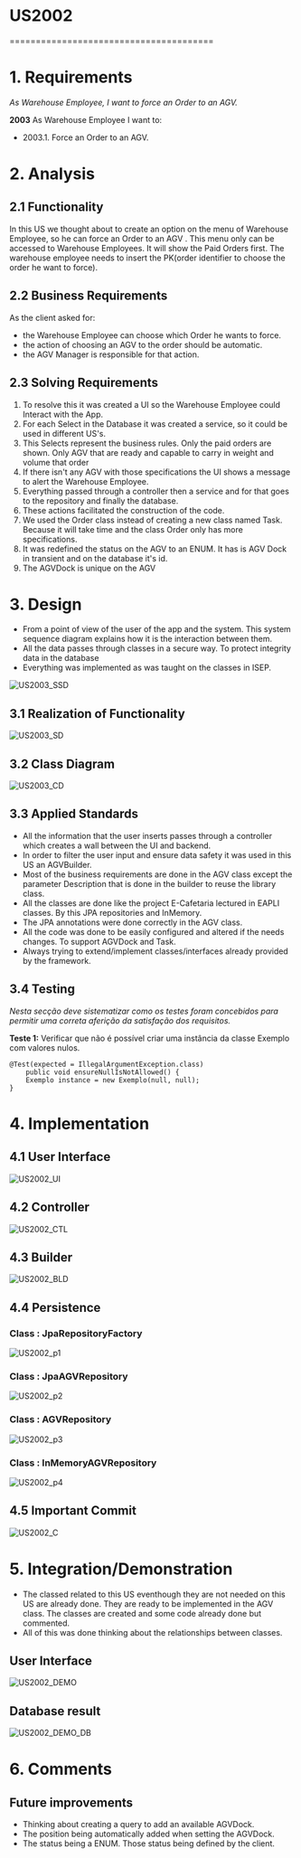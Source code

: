 # US2002
=======================================

# 1. Requirements

*As Warehouse Employee, I want to force an Order to an AGV.*

**2003** As Warehouse Employee I want to:

 - 2003.1. Force an Order to an AGV.
 
# 2. Analysis

## 2.1 Functionality

In this US we thought about to create an option on the menu of Warehouse Employee,
so he can force an Order to an AGV .
This menu only can be accessed to Warehouse Employees.
It will show the Paid Orders first.
The warehouse employee needs to insert the PK(order identifier to choose the order he want to force). 

## 2.2 Business Requirements
As the client asked for:
 - the Warehouse Employee can choose which Order he wants to force.
 - the action of choosing an AGV to the order should be automatic.
 - the AGV Manager is responsible for that action.


## 2.3 Solving Requirements

1. To resolve this it was created a UI so the Warehouse Employee could Interact with the App.
2. For each Select in the Database it was created a service, so it could be used in different US's.
3. This Selects represent the business rules. Only the paid orders are shown. Only AGV that are ready
and capable to carry in weight and volume that order
4. If there isn't any AGV with those specifications the UI shows a message to alert the Warehouse Employee.
5. Everything passed through a controller then a service and for that goes to the repository and finally the database.
6. These actions facilitated the construction of the code.
7. We used the Order class instead of creating a new class named Task. Because it will take time and the class Order only
has more specifications.
8. It was redefined the status on the AGV to an ENUM. It has is AGV Dock in transient and on the database it's id.
9. The AGVDock is unique on the AGV

# 3. Design

- From a point of view of the user of the app and the system. 
This system sequence diagram explains how it is the interaction between them.
- All the data passes through classes in a secure way. To protect integrity data in the database
- Everything was implemented as was taught on the classes in ISEP.

![US2003_SSD](US2003_SSD.svg)

## 3.1 Realization of Functionality

![US2003_SD](US2003_SD.svg)


## 3.2 Class Diagram

![US2003_CD](US2003_CD.svg)


## 3.3 Applied Standards

- All the information that the user inserts passes through a controller which creates a wall between the UI and backend.
- In order to filter the user input and ensure data safety it was used in this US an AGVBuilder.
- Most of the business requirements are done in the AGV class except the parameter Description
that is done in the builder to reuse the library class.
- All the classes are done like the project E-Cafetaria lectured in EAPLI classes.
By this JPA repositories and InMemory.
- The JPA annotations were done correctly in the AGV class.
- All the code was done to be easily configured and altered if the needs changes. To support AGVDock and Task.
- Always trying to extend/implement classes/interfaces already provided by the framework.

## 3.4 Testing

*Nesta secção deve sistematizar como os testes foram concebidos para permitir uma correta aferição da satisfação dos requisitos.*

**Teste 1:** Verificar que não é possível criar uma instância da classe Exemplo com valores nulos.

	@Test(expected = IllegalArgumentException.class)
		public void ensureNullIsNotAllowed() {
		Exemplo instance = new Exemplo(null, null);
	}

# 4. Implementation

## 4.1 User Interface

![US2002_UI](US2002_UI.png)

## 4.2 Controller 

![US2002_CTL](US2002_CTL.png)

## 4.3 Builder

![US2002_BLD](US2002_BLD.png)

## 4.4 Persistence

### Class : JpaRepositoryFactory
![US2002_p1](US2002_p1.png)

### Class : JpaAGVRepository
![US2002_p2](US2002_p2.png)

### Class : AGVRepository
![US2002_p3](US2002_p3.png)

### Class : InMemoryAGVRepository
![US2002_p4](US2002_p4.png)

## 4.5 Important Commit

![US2002_C](US2002_C.png)


# 5. Integration/Demonstration

- The classed related to this US eventhough they are not needed on this US are already done. 
They are ready to be implemented in the AGV class. The classes are created and some code already done but commented.
- All of this was done thinking about the relationships between classes.

## User Interface

![US2002_DEMO](US2002_DEMO.png)

## Database result

![US2002_DEMO_DB](US2002_DEMO_DB.png)

# 6. Comments

## Future improvements
- Thinking about creating a query to add an available AGVDock.
- The position being automatically added when setting the AGVDock. 
- The status being a ENUM. Those status being defined by the client. 
